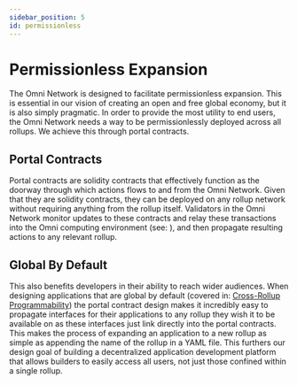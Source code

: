 ```yaml
---
sidebar_position: 5
id: permissionless
---
```


# Permissionless Expansion

The Omni Network is designed to facilitate permissionless expansion. This is essential in our vision of creating an open and free global economy, but it is also simply pragmatic. In order to provide the most utility to end users, the Omni Network needs a way to be permissionlessly deployed across all rollups. We achieve this through portal contracts.

## Portal Contracts

Portal contracts are solidity contracts that effectively function as the doorway through which actions flows to and from the Omni Network. Given that they are solidity contracts, they can be deployed on any rollup network without requiring anything from the rollup itself. Validators in the Omni Network monitor updates to these contracts and relay these transactions into the Omni computing environment (see: ), and then propagate resulting actions to any relevant rollup.

## Global By Default

This also benefits developers in their ability to reach wider audiences. When designing applications that are global by default (covered in: [Cross-Rollup Programmability](./programmability)) the portal contract design makes it incredibly easy to propagate interfaces for their applications to any rollup they wish it to be available on as these interfaces just link directly into the portal contracts. This makes the process of expanding an application to a new rollup as simple as appending the name of the rollup in a YAML file. This furthers our design goal of building a decentralized application development platform that allows builders to easily access all users, not just those confined within a single rollup.
